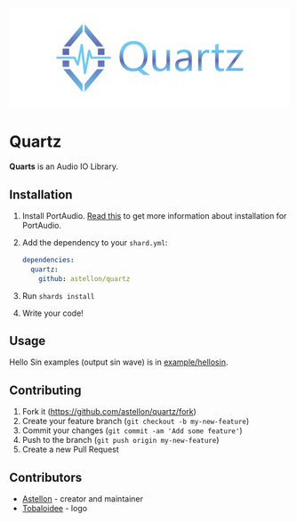 <p align="center"><img src="/logo/logotype-horizontal.png"></p>

# Quartz

**Quarts** is an Audio IO Library.

## Installation

1. Install PortAudio. [Read this](http://portaudio.com/docs/v19-doxydocs/tutorial_start.html) to get more information about installation for PortAudio.

2. Add the dependency to your `shard.yml`:

   ```yaml
   dependencies:
     quartz:
       github: astellon/quartz
   ```

3. Run `shards install`

4. Write your code!

## Usage

Hello Sin examples (output sin wave) is in [example/hellosin](https://github.com/astellon/quartz).

## Contributing

1. Fork it (<https://github.com/astellon/quartz/fork>)
2. Create your feature branch (`git checkout -b my-new-feature`)
3. Commit your changes (`git commit -am 'Add some feature'`)
4. Push to the branch (`git push origin my-new-feature`)
5. Create a new Pull Request

## Contributors

- [Astellon](https://github.com/astellon) - creator and maintainer
- [Tobaloidee](https://github.com/Tobaloidee) - logo

